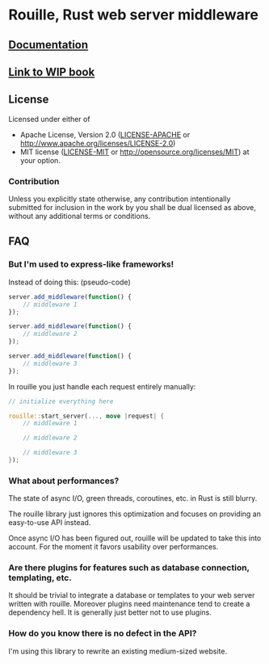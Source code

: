 # Rouille, Rust web server middleware

## [Documentation](http://tomaka.github.io/rouille/rouille/index.html)

## [Link to WIP book](http://tomaka.github.io/rouille/book/)

## License

Licensed under either of
 * Apache License, Version 2.0 ([LICENSE-APACHE](LICENSE-APACHE) or http://www.apache.org/licenses/LICENSE-2.0)
 * MIT license ([LICENSE-MIT](LICENSE-MIT) or http://opensource.org/licenses/MIT)
at your option.

### Contribution

Unless you explicitly state otherwise, any contribution intentionally submitted
for inclusion in the work by you shall be dual licensed as above, without any
additional terms or conditions.

## FAQ

### But I'm used to express-like frameworks!

Instead of doing this: (pseudo-code)

```js
server.add_middleware(function() {
    // middleware 1
});

server.add_middleware(function() {
    // middleware 2
});

server.add_middleware(function() {
    // middleware 3
});
```

In rouille you just handle each request entirely manually:

```rust
// initialize everything here

rouille::start_server(..., move |request| {
    // middleware 1

    // middleware 2

    // middleware 3
});
```

### What about performances?

The state of async I/O, green threads, coroutines, etc. in Rust is still blurry.

The rouille library just ignores this optimization and focuses on providing an easy-to-use
API instead.

Once async I/O has been figured out, rouille will be updated to take this into account. For the
moment it favors usability over performances.

### Are there plugins for features such as database connection, templating, etc.

It should be trivial to integrate a database or templates to your web server written with
rouille. Moreover plugins need maintenance tend to create a dependency hell. It is generally
just better not to use plugins.

### How do you know there is no defect in the API?

I'm using this library to rewrite an existing medium-sized website.
